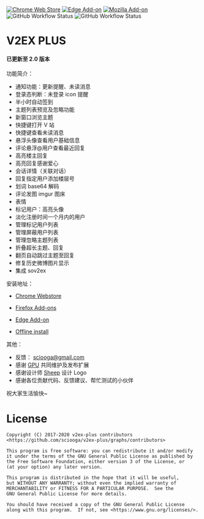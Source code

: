 [![Chrome Web Store](https://img.shields.io/chrome-web-store/v/daeclijmnojoemooblcbfeeceopnkolo?style=flat-square)](https://chrome.google.com/webstore/detail/v2ex-plus/daeclijmnojoemooblcbfeeceopnkolo)
[![Edge Add-on](https://img.shields.io/badge/dynamic/json?label=edge%20add-on&prefix=v&query=%24.version&url=https%3A%2F%2Fmicrosoftedge.microsoft.com%2Faddons%2Fgetproductdetailsbycrxid%2Foejdifclmfffbginmbgndmkjbephefgd&style=flat-square)](https://microsoftedge.microsoft.com/addons/detail/v2ex-plus/oejdifclmfffbginmbgndmkjbephefgd)
[![Mozilla Add-on](https://img.shields.io/amo/v/%7B690c1618-4b2c-4905-bf58-1fc82bdfd6e7%7D?style=flat-square)](https://addons.mozilla.org/zh-CN/firefox/addon/v2ex-plus9)
![GitHub Workflow Status](https://img.shields.io/github/actions/workflow/status/sciooga/v2ex-plus/publish-on-chrome-webstore.yml?label=publish%20chrome%20webstore&logo=github&logoColor=8d97a2&style=flat-square)
![GitHub Workflow Status](https://img.shields.io/github/actions/workflow/status/sciooga/v2ex-plus/publish-on-edge-add-ons.yml?label=publish%20edge%20add-on&logo=github&logoColor=8d97a2&style=flat-square)
# V2EX PLUS

#### 已更新至 2.0 版本

功能简介：
* 通知功能：更新提醒、未读消息
* 登录态判断：未登录 icon 提醒
* 半小时自动签到
* 主题列表预览及忽略功能
* 新窗口浏览主题
* 快捷键打开 V 站
* 快捷键查看未读消息
* 悬浮头像查看用户基础信息
* 评论悬浮@用户查看最近回复
* 高亮楼主回复
* 高亮回复感谢爱心
* 会话详情（关联对话）
* 回复指定用户添加楼层号
* 划词 base64 解码
* 评论发图 imgur 图床
* 表情
* 标记用户：高亮头像
* 淡化注册时间一个月内的用户
* 管理标记用户列表
* 管理屏蔽用户列表
* 管理忽略主题列表
* 折叠超长主题、回复
* 翻页自动跳过主题至回复
* 修复历史微博图片显示
* 集成 sov2ex

安装地址：
* [Chrome Webstore](https://chrome.google.com/webstore/detail/v2ex-plus/daeclijmnojoemooblcbfeeceopnkolo)

* [Firefox Add-ons](https://addons.mozilla.org/zh-CN/firefox/addon/v2ex-plus9/)

* [Edge Add-on](https://microsoftedge.microsoft.com/addons/detail/v2ex-plus/oejdifclmfffbginmbgndmkjbephefgd)

* [Offline install](https://github.com/sciooga/v2ex-plus/releases)

其他：

* 反馈： [sciooga@gmail.com](mailto:sciooga@gmail.com)
* 感谢 [GPU](https://www.v2ex.com/member/GPU) 共同维护及发布扩展
* 感谢设计师 [Sheep](http://sheephe.com) 设计 Logo
* 感谢各位贡献代码、反馈建议、帮忙测试的小伙伴

祝大家生活愉快~


# License

    Copyright (C) 2017-2020 v2ex-plus contributors
    <https://github.com/sciooga/v2ex-plus/graphs/contributors>

    This program is free software: you can redistribute it and/or modify
    it under the terms of the GNU General Public License as published by
    the Free Software Foundation, either version 3 of the License, or
    (at your option) any later version.

    This program is distributed in the hope that it will be useful,
    but WITHOUT ANY WARRANTY; without even the implied warranty of
    MERCHANTABILITY or FITNESS FOR A PARTICULAR PURPOSE.  See the
    GNU General Public License for more details.

    You should have received a copy of the GNU General Public License
    along with this program.  If not, see <https://www.gnu.org/licenses/>.
